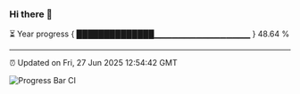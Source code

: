 ### Hi there 👋

⏳ Year progress { ██████████████▁▁▁▁▁▁▁▁▁▁▁▁▁▁▁▁ } 48.64 %

---

⏰ Updated on Fri, 27 Jun 2025 12:54:42 GMT

![Progress Bar CI](https://github.com/DhruviPatel157/GitHub-Actions-Demo/workflows/Progress%20Bar%20CI/badge.svg)
